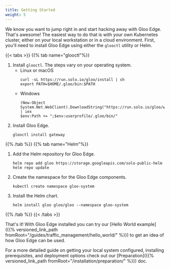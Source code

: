 ```yaml
---
title: Getting Started
weight: 5
---
```


We know you want to jump right in and start hacking away with Gloo Edge. That's awesome! The easiest way to do that is with your own Kubernetes cluster, either on your local workstation or in a cloud environment. First, you'll need to install Gloo Edge using either the `glooctl` utility or Helm.

{{< tabs >}}
{{% tab name="glooctl"%}}
1. Install `glooctl`. The steps vary on your operating system.
   * Linux or macOS
     ```shell
     curl -sL https://run.solo.io/gloo/install | sh
     export PATH=$HOME/.gloo/bin:$PATH
     ```
   * Windows
     ```shell
     (New-Object System.Net.WebClient).DownloadString("https://run.solo.io/gloo/windows/install") | iex
     $env:Path += ";$env:userprofile/.gloo/bin/"
     ``` 
2. Install Gloo Edge.
   ```shell
   glooctl install gateway
   ````
{{% /tab %}}
{{% tab name="Helm"%}}
1. Add the Helm repository for Gloo Edge.
   ```shell
   helm repo add gloo https://storage.googleapis.com/solo-public-helm
   helm repo update
   ```
2. Create the namespace for the Gloo Edge components.
   ```shell
   kubectl create namespace gloo-system
   ```
3. Install the Helm chart.
   ```shell
   helm install gloo gloo/gloo --namespace gloo-system
   ```
{{% /tab %}}
{{< /tabs >}}

That's it! With Gloo Edge installed you can try our [Hello World example]({{% versioned_link_path fromRoot="/guides/traffic_management/hello_world/" %}}) to get an idea of how Gloo Edge can be used.

For a more detailed guide on getting your local system configured, installing prerequisites, and deployment options check out our [Preparation]({{% versioned_link_path fromRoot="/installation/preparation/" %}}) doc.
